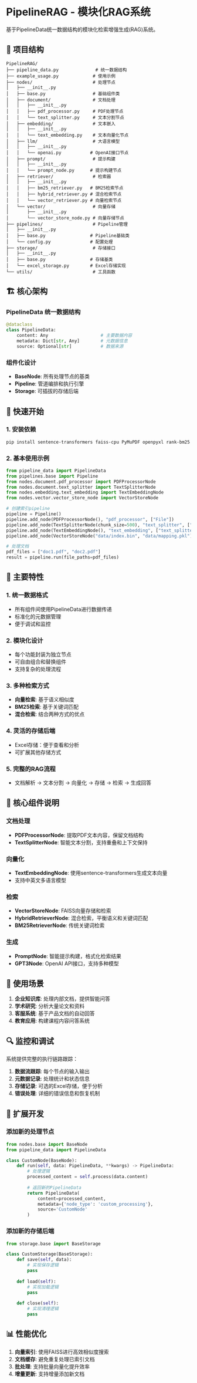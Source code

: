 # PipelineRAG - 模块化RAG系统

基于PipelineData统一数据结构的模块化检索增强生成(RAG)系统。

## 📁 项目结构

```
PipelineRAG/
├── pipeline_data.py              # 统一数据结构
├── example_usage.py             # 使用示例
├── nodes/                       # 处理节点
│   ├── __init__.py
│   ├── base.py                  # 基础组件类
│   ├── document/                # 文档处理
│   │   ├── __init__.py
│   │   ├── pdf_processor.py     # PDF处理节点
│   │   └── text_splitter.py     # 文本分割节点
│   ├── embedding/               # 文本嵌入
│   │   ├── __init__.py
│   │   └── text_embedding.py    # 文本向量化节点
│   ├── llm/                     # 大语言模型
│   │   ├── __init__.py
│   │   └── openai.py           # OpenAI接口节点
│   ├── prompt/                  # 提示构建
│   │   ├── __init__.py
│   │   └── prompt_node.py      # 提示构建节点
│   ├── retriever/               # 检索器
│   │   ├── __init__.py
│   │   ├── bm25_retriever.py   # BM25检索节点
│   │   ├── hybrid_retriever.py # 混合检索节点
│   │   └── vector_retriever.py # 向量检索节点
│   └── vector/                  # 向量存储
│       ├── __init__.py
│       └── vector_store_node.py # 向量存储节点
├── pipelines/                   # Pipeline管理
│   ├── __init__.py
│   ├── base.py                 # Pipeline基础类
│   └── config.py               # 配置处理
├── storage/                     # 存储接口
│   ├── __init__.py
│   ├── base.py                 # 存储基类
│   └── excel_storage.py        # Excel存储实现
└── utils/                       # 工具函数
```

## 🏗️ 核心架构

### PipelineData 统一数据结构

```python
@dataclass
class PipelineData:
    content: Any                    # 主要数据内容
    metadata: Dict[str, Any]        # 元数据信息
    source: Optional[str]           # 数据来源
```

### 组件化设计

- **BaseNode**: 所有处理节点的基类
- **Pipeline**: 管道编排和执行引擎
- **Storage**: 可插拔的存储后端

## 🚀 快速开始

### 1. 安装依赖

```bash
pip install sentence-transformers faiss-cpu PyMuPDF openpyxl rank-bm25 jieba networkx
```


### 2. 基本使用示例

```python
from pipeline_data import PipelineData
from pipelines.base import Pipeline
from nodes.document.pdf_processor import PDFProcessorNode
from nodes.document.text_splitter import TextSplitterNode
from nodes.embedding.text_embedding import TextEmbeddingNode
from nodes.vector.vector_store_node import VectorStoreNode

# 创建索引pipeline
pipeline = Pipeline()
pipeline.add_node(PDFProcessorNode(), "pdf_processor", ["File"])
pipeline.add_node(TextSplitterNode(chunk_size=500), "text_splitter", ["pdf_processor"])
pipeline.add_node(TextEmbeddingNode(), "text_embedding", ["text_splitter"])
pipeline.add_node(VectorStoreNode("data/index.bin", "data/mapping.pkl"), "vector_store", ["text_embedding"])

# 处理文档
pdf_files = ["doc1.pdf", "doc2.pdf"]
result = pipeline.run(file_paths=pdf_files)
```

## 🔧 主要特性

### 1. 统一数据格式
- 所有组件间使用PipelineData进行数据传递
- 标准化的元数据管理
- 便于调试和监控

### 2. 模块化设计
- 每个功能封装为独立节点
- 可自由组合和替换组件
- 支持复杂的处理流程

### 3. 多种检索方式
- **向量检索**: 基于语义相似度
- **BM25检索**: 基于关键词匹配
- **混合检索**: 结合两种方式的优点

### 4. 灵活的存储后端
- Excel存储：便于查看和分析
- 可扩展其他存储方式

### 5. 完整的RAG流程
- 文档解析 → 文本分割 → 向量化 → 存储 → 检索 → 生成回答

## 📝 核心组件说明

### 文档处理
- **PDFProcessorNode**: 提取PDF文本内容，保留文档结构
- **TextSplitterNode**: 智能文本分割，支持重叠和上下文保持

### 向量化
- **TextEmbeddingNode**: 使用sentence-transformers生成文本向量
- 支持中英文多语言模型

### 检索
- **VectorStoreNode**: FAISS向量存储和检索
- **HybridRetrieverNode**: 混合检索，平衡语义和关键词匹配
- **BM25RetrieverNode**: 传统关键词检索

### 生成
- **PromptNode**: 智能提示构建，格式化检索结果
- **GPT3Node**: OpenAI API接口，支持多种模型

## 🎯 使用场景

1. **企业知识库**: 处理内部文档，提供智能问答
2. **学术研究**: 分析大量论文和资料
3. **客服系统**: 基于产品文档的自动回答
4. **教育应用**: 构建课程内容问答系统


## 🔍 监控和调试

系统提供完整的执行链路跟踪：

1. **数据流跟踪**: 每个节点的输入输出
2. **元数据记录**: 处理统计和状态信息
3. **存储记录**: 可选的Excel存储，便于分析
4. **错误处理**: 详细的错误信息和恢复机制

## 🚧 扩展开发

### 添加新的处理节点

```python
from nodes.base import BaseNode
from pipeline_data import PipelineData

class CustomNode(BaseNode):
    def run(self, data: PipelineData, **kwargs) -> PipelineData:
        # 处理逻辑
        processed_content = self.process(data.content)
        
        # 返回新的PipelineData
        return PipelineData(
            content=processed_content,
            metadata={'node_type': 'custom_processing'},
            source='CustomNode'
        )
```

### 添加新的存储后端

```python
from storage.base import BaseStorage

class CustomStorage(BaseStorage):
    def save(self, data):
        # 实现保存逻辑
        pass
    
    def load(self):
        # 实现加载逻辑
        pass
    
    def close(self):
        # 实现清理逻辑
        pass
```

## 📊 性能优化

1. **向量索引**: 使用FAISS进行高效相似度搜索
2. **文档缓存**: 避免重复处理已索引文档
3. **批处理**: 支持批量向量化提升效率
4. **增量更新**: 支持增量添加新文档

